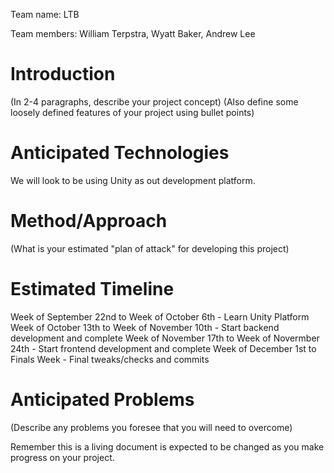 Team name: LTB

Team members: William Terpstra, Wyatt Baker, Andrew Lee

# Introduction

(In 2-4 paragraphs, describe your project concept)
(Also define some loosely defined features of your project using bullet points)

# Anticipated Technologies

We will look to be using Unity as out development platform.

# Method/Approach

(What is your estimated "plan of attack" for developing this project)

# Estimated Timeline

Week of September 22nd to Week of October 6th - Learn Unity Platform
Week of October 13th to Week of November 10th - Start backend development and complete
Week of November 17th to Week of Novermber 24th - Start frontend development and complete
Week of December 1st to Finals Week - Final tweaks/checks and commits

# Anticipated Problems

(Describe any problems you foresee that you will need to overcome)

Remember this is a living document is expected to be changed as you make progress on your project.
